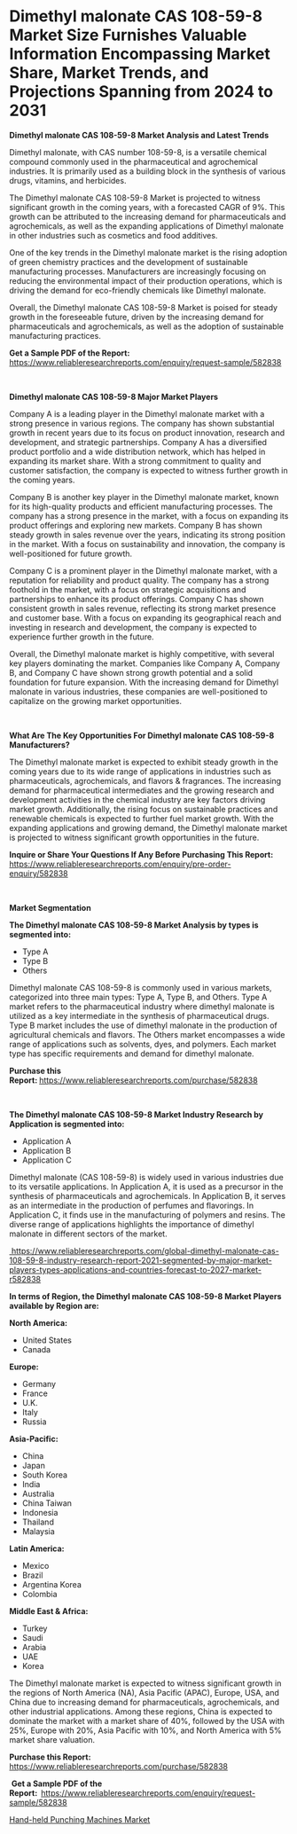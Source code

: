 <p><h1>Dimethyl malonate CAS 108-59-8 Market Size Furnishes Valuable Information Encompassing Market Share, Market Trends, and Projections Spanning from 2024 to 2031</h1></p><p><strong>Dimethyl malonate CAS 108-59-8 Market Analysis and Latest Trends</strong></p>
<p><p>Dimethyl malonate, with CAS number 108-59-8, is a versatile chemical compound commonly used in the pharmaceutical and agrochemical industries. It is primarily used as a building block in the synthesis of various drugs, vitamins, and herbicides.</p><p>The Dimethyl malonate CAS 108-59-8 Market is projected to witness significant growth in the coming years, with a forecasted CAGR of 9%. This growth can be attributed to the increasing demand for pharmaceuticals and agrochemicals, as well as the expanding applications of Dimethyl malonate in other industries such as cosmetics and food additives.</p><p>One of the key trends in the Dimethyl malonate market is the rising adoption of green chemistry practices and the development of sustainable manufacturing processes. Manufacturers are increasingly focusing on reducing the environmental impact of their production operations, which is driving the demand for eco-friendly chemicals like Dimethyl malonate.</p><p>Overall, the Dimethyl malonate CAS 108-59-8 Market is poised for steady growth in the foreseeable future, driven by the increasing demand for pharmaceuticals and agrochemicals, as well as the adoption of sustainable manufacturing practices.</p></p>
<p><strong>Get a Sample PDF of the Report:&nbsp;</strong> <a href="https://www.reliableresearchreports.com/enquiry/request-sample/582838">https://www.reliableresearchreports.com/enquiry/request-sample/582838</a></p>
<p>&nbsp;</p>
<p><strong>Dimethyl malonate CAS 108-59-8 Major Market Players</strong></p>
<p><p>Company A is a leading player in the Dimethyl malonate market with a strong presence in various regions. The company has shown substantial growth in recent years due to its focus on product innovation, research and development, and strategic partnerships. Company A has a diversified product portfolio and a wide distribution network, which has helped in expanding its market share. With a strong commitment to quality and customer satisfaction, the company is expected to witness further growth in the coming years.</p><p>Company B is another key player in the Dimethyl malonate market, known for its high-quality products and efficient manufacturing processes. The company has a strong presence in the market, with a focus on expanding its product offerings and exploring new markets. Company B has shown steady growth in sales revenue over the years, indicating its strong position in the market. With a focus on sustainability and innovation, the company is well-positioned for future growth.</p><p>Company C is a prominent player in the Dimethyl malonate market, with a reputation for reliability and product quality. The company has a strong foothold in the market, with a focus on strategic acquisitions and partnerships to enhance its product offerings. Company C has shown consistent growth in sales revenue, reflecting its strong market presence and customer base. With a focus on expanding its geographical reach and investing in research and development, the company is expected to experience further growth in the future.</p><p>Overall, the Dimethyl malonate market is highly competitive, with several key players dominating the market. Companies like Company A, Company B, and Company C have shown strong growth potential and a solid foundation for future expansion. With the increasing demand for Dimethyl malonate in various industries, these companies are well-positioned to capitalize on the growing market opportunities.</p></p>
<p>&nbsp;</p>
<p><strong>What Are The Key Opportunities For Dimethyl malonate CAS 108-59-8 Manufacturers?</strong></p>
<p><p>The Dimethyl malonate market is expected to exhibit steady growth in the coming years due to its wide range of applications in industries such as pharmaceuticals, agrochemicals, and flavors & fragrances. The increasing demand for pharmaceutical intermediates and the growing research and development activities in the chemical industry are key factors driving market growth. Additionally, the rising focus on sustainable practices and renewable chemicals is expected to further fuel market growth. With the expanding applications and growing demand, the Dimethyl malonate market is projected to witness significant growth opportunities in the future.</p></p>
<p><strong>Inquire or Share Your Questions If Any Before Purchasing This Report:</strong> <a href="https://www.reliableresearchreports.com/enquiry/pre-order-enquiry/582838">https://www.reliableresearchreports.com/enquiry/pre-order-enquiry/582838</a></p>
<p>&nbsp;</p>
<p><strong>Market Segmentation</strong></p>
<p><strong>The Dimethyl malonate CAS 108-59-8 Market Analysis by types is segmented into:</strong></p>
<p><ul><li>Type A</li><li>Type B</li><li>Others</li></ul></p>
<p><p>Dimethyl malonate CAS 108-59-8 is commonly used in various markets, categorized into three main types: Type A, Type B, and Others. Type A market refers to the pharmaceutical industry where dimethyl malonate is utilized as a key intermediate in the synthesis of pharmaceutical drugs. Type B market includes the use of dimethyl malonate in the production of agricultural chemicals and flavors. The Others market encompasses a wide range of applications such as solvents, dyes, and polymers. Each market type has specific requirements and demand for dimethyl malonate.</p></p>
<p><strong>Purchase this Report:&nbsp;</strong><a href="https://www.reliableresearchreports.com/purchase/582838">https://www.reliableresearchreports.com/purchase/582838</a></p>
<p>&nbsp;</p>
<p><strong>The Dimethyl malonate CAS 108-59-8 Market Industry Research by Application is segmented into:</strong></p>
<p><ul><li>Application A</li><li>Application B</li><li>Application C</li></ul></p>
<p><p>Dimethyl malonate (CAS 108-59-8) is widely used in various industries due to its versatile applications. In Application A, it is used as a precursor in the synthesis of pharmaceuticals and agrochemicals. In Application B, it serves as an intermediate in the production of perfumes and flavorings. In Application C, it finds use in the manufacturing of polymers and resins. The diverse range of applications highlights the importance of dimethyl malonate in different sectors of the market.</p></p>
<p><a href="https://www.reliableresearchreports.com/global-dimethyl-malonate-cas-108-59-8-industry-research-report-2021-segmented-by-major-market-players-types-applications-and-countries-forecast-to-2027-market-r582838">&nbsp;https://www.reliableresearchreports.com/global-dimethyl-malonate-cas-108-59-8-industry-research-report-2021-segmented-by-major-market-players-types-applications-and-countries-forecast-to-2027-market-r582838</a></p>
<p><strong>In terms of Region, the Dimethyl malonate CAS 108-59-8 Market Players available by Region are:</strong></p>
<p>
    <p> <strong> North America: </strong>
        <ul>
            <li>United States</li>
            <li>Canada</li>
        </ul>
        </p> 
    <p> <strong> Europe: </strong>
        <ul>
            <li>Germany</li>
            <li>France</li>
            <li>U.K.</li>
            <li>Italy</li>
            <li>Russia</li>
        </ul>
        </p> 
    <p> <strong> Asia-Pacific: </strong>
        <ul>
            <li>China</li>
            <li>Japan</li>
            <li>South Korea</li>
            <li>India</li>
            <li>Australia</li>
            <li>China Taiwan</li>
            <li>Indonesia</li>
            <li>Thailand</li>
            <li>Malaysia</li>
        </ul>
        </p> 
    <p> <strong> Latin America: </strong>
        <ul>
            <li>Mexico</li>
            <li>Brazil</li>
            <li>Argentina Korea</li>
            <li>Colombia</li>
        </ul>
        </p> 
    <p> <strong> Middle East & Africa: </strong>
        <ul>
            <li>Turkey</li>
            <li>Saudi</li>
            <li>Arabia</li>
            <li>UAE</li>
            <li>Korea</li>
        </ul>
    </p>
    </p>
<p><p>The Dimethyl malonate market is expected to witness significant growth in the regions of North America (NA), Asia Pacific (APAC), Europe, USA, and China due to increasing demand for pharmaceuticals, agrochemicals, and other industrial applications. Among these regions, China is expected to dominate the market with a market share of 40%, followed by the USA with 25%, Europe with 20%, Asia Pacific with 10%, and North America with 5% market share valuation.</p></p>
<p><strong>Purchase this Report: </strong><a href="https://www.reliableresearchreports.com/purchase/582838">https://www.reliableresearchreports.com/purchase/582838</a></p>
<p>&nbsp;<strong>Get a Sample PDF of the Report:&nbsp;&nbsp;</strong><a href="https://www.reliableresearchreports.com/enquiry/request-sample/582838">https://www.reliableresearchreports.com/enquiry/request-sample/582838</a></p>
<p><strong></strong></p>
<p><p><a href="https://github.com/LouieAltenwert/Market-Research-Report-List-1/blob/main/hand-held-punching-machines-market.md">Hand-held Punching Machines Market</a></p></p>